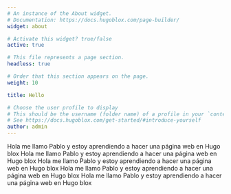 ```yaml
---
# An instance of the About widget.
# Documentation: https://docs.hugoblox.com/page-builder/
widget: about

# Activate this widget? true/false
active: true

# This file represents a page section.
headless: true

# Order that this section appears on the page.
weight: 10

title: Hello

# Choose the user profile to display
# This should be the username (folder name) of a profile in your `content/authors/` folder.
# See https://docs.hugoblox.com/get-started/#introduce-yourself
author: admin
---
```


Hola me llamo Pablo y estoy aprendiendo a hacer una página web en Hugo blox
Hola me llamo Pablo y estoy aprendiendo a hacer una página web en Hugo blox
Hola me llamo Pablo y estoy aprendiendo a hacer una página web en Hugo blox
Hola me llamo Pablo y estoy aprendiendo a hacer una página web en Hugo blox
Hola me llamo Pablo y estoy aprendiendo a hacer una página web en Hugo blox